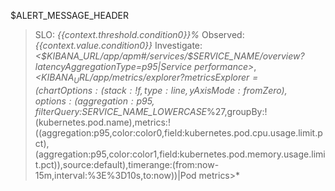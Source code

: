 $ALERT_MESSAGE_HEADER
> SLO: *{{context.threshold.condition0}}%*
> Observed: *{{context.value.condition0}}*
> Investigate: *<$KIBANA_URL/app/apm#/services/$SERVICE_NAME/overview?latencyAggregationType=p95|Service performance>*, *<$KIBANA_URL/app/metrics/explorer?metricsExplorer=(chartOptions:(stack:!f,type:line,yAxisMode:fromZero),options:(aggregation:p95,filterQuery:%27kubernetes.pod.name:$SERVICE_NAME_LOWERCASE*%27,groupBy:!(kubernetes.pod.name),metrics:!((aggregation:p95,color:color0,field:kubernetes.pod.cpu.usage.limit.pct),(aggregation:p95,color:color1,field:kubernetes.pod.memory.usage.limit.pct)),source:default),timerange:(from:now-15m,interval:%3E%3D10s,to:now))|Pod metrics>*
